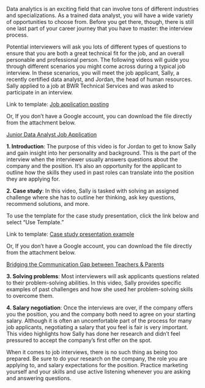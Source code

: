 Data analytics is an exciting field that can involve tons of different industries and specializations. As a trained data analyst, you will have a wide variety of opportunities to choose from. Before you get there, though, there is still one last part of your career journey that you have to master: the interview process.

Potential interviewers will ask you lots of different types of questions to ensure that you are both a great technical fit for the job, and an overall personable and professional person. The following videos will guide you through different scenarios you might come across during a typical job interview. In these scenarios, you will meet the job applicant, Sally, a recently certified data analyst, and Jordan, the head of human resources. Sally applied to a job at BWR Technical Services and was asked to participate in an interview.

Link to template: [Job application posting](https://docs.google.com/document/d/1wJh2mlh-baGQw0i6Uh_up-yQmq9EvibyFSK3mTmb0JE/template/preview "Job application posting")

Or, If you don’t have a Google account, you can download the file directly from the attachment below.

[Junior Data Analyst Job Application](https://d18ky98rnyall9.cloudfront.net/7w0_A1GdT1WNPwNRnW9V9Q_cb261c8f47814749858c3d0204cf14ed_Junior-Data-Analyst-Job-Application.docx?Expires=1629849600&Signature=eBCteyN-17X1b1NSH-r-2opUzDIQZLuUng81cL-uncCaGxb09Sp4NZ6RnzI5kRrv9IUjBRKF7Toj7~YaX8CTRGfW6DauDV-q0oAuPjgRInppKUqsVeDLu-gu2Q-gsR0wBPLbqAZmQyqwllhZi7y96cK1YagOxJaWe1UukkrGefg_&Key-Pair-Id=APKAJLTNE6QMUY6HBC5A)

**1. Introduction**: The purpose of this video is for Jordan to get to know Sally and gain insight into her personality and background. This is the part of the interview when the interviewer usually answers questions about the company and the position. It’s also an opportunity for the applicant to outline how the skills they used in past roles can translate into the position they are applying for. 

**2. Case study**: In this video, Sally is tasked with solving an assigned challenge where she has to outline her thinking, ask key questions, recommend solutions, and more.

To use the template for the case study presentation, click the link below and select “Use Template.”

Link to template: [Case study presentation example](https://docs.google.com/presentation/d/1sGM5w0zbf_5HS2aiTLFZEaVfIfn0Yea8zkQ5O5eTIfc/template/preview "Hyperlink to presentation")

Or, If you don’t have a Google account, you can download the file directly from the attachment below.

[Bridging the Communication Gap between Teachers & Parents](https://d18ky98rnyall9.cloudfront.net/YHq4VQG1S2W6uFUBtWtlTw_27f958f4d1b64dee92e4888bb9353872_Bridging-the-Communication-Gap-between-Teachers-Parents.pptx?Expires=1629849600&Signature=Vjh9AobnmSByiOxMDt3C0IPnxVj93CT10tlvPf5l4KMV8JARw1WnlepyvtjPohmmOaXKZiMjW3lx5uGWR1S6ZfaA2L0CxKbk7gB4tdk~LM50fav8obuTocNKYbeVvk38GoCOJ4eIy-7XQWXxPJ3inZhMlfM653hNv0nq9E6lBQ4_&Key-Pair-Id=APKAJLTNE6QMUY6HBC5A)

**3. Solving problems**: Most interviewers will ask applicants questions related to their problem-solving abilities. In this video, Sally provides specific examples of past challenges and how she used her problem-solving skills to overcome them.

**4. Salary negotiation**: Once the interviews are over, if the company offers you the position, you and the company both need to agree on your starting salary. Although it is often an uncomfortable part of the process for many job applicants, negotiating a salary that you feel is fair is very important. This video highlights how Sally has done her research and didn’t feel pressured to accept the company’s first offer on the spot.

When it comes to job interviews, there is no such thing as being too prepared. Be sure to do your research on the company, the role you are applying to, and salary expectations for the position. Practice marketing yourself and your skills and use active listening whenever you are asking and answering questions.